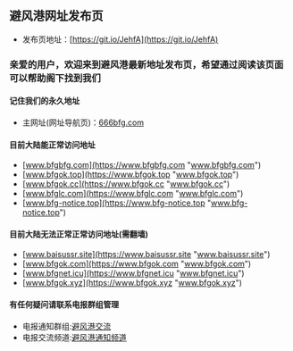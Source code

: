 ## 避风港网址发布页
* 发布页地址：[https://git.io/JehfA](https://git.io/JehfA)

### 亲爱的用户，欢迎来到避风港最新地址发布页，希望通过阅读该页面可以帮助阁下找到我们

#### 记住我们的永久地址
* 主网址(网址导航页)：[666bfg.com](https://666bfg.com)

#### 目前大陆能正常访问地址
* [www.bfgbfg.com](https://www.bfgbfg.com "www.bfgbfg.com")
* [www.bfgok.top](https://www.bfgok.top "www.bfgok.top")
* [www.bfgok.cc](https://www.bfgok.cc "www.bfgok.cc")
* [www.bfglc.com](https://www.bfglc.com "www.bfglc.com")
* [www.bfg-notice.top](https://www.bfg-notice.top "www.bfg-notice.top")

#### 目前大陆无法正常正常访问地址(需翻墙)
* [www.baisussr.site](https://www.baisussr.site "www.baisussr.site")
* [www.bfgok.com](https://www.bfgok.com "www.bfgok.com")
* [www.bfgnet.icu](https://www.bfgnet.icu "www.bfgnet.icu")
* [www.bfgok.xyz](https://www.bfgok.xyz "www.bfgok.xyz")

#### 有任何疑问请联系电报群组管理
* 电报通知群组:[避风港交流](https://t.me/+uW2K38n5XkUxODNl)
* 电报交流频道:[避风港通知频道](https://t.me/+Jk59Xyfd-goxYzZl)
